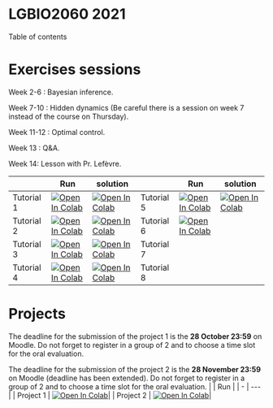# LGBIO2060 2021
 
Table of contents

# Exercises sessions

Week 2-6 : Bayesian inference. 

Week 7-10 : Hidden dynamics (Be careful there is a session on week 7 instead of the course on Thursday).

Week 11-12 : Optimal control.

Week 13 : Q&A.

Week 14: Lesson with Pr. Lefèvre.

|   | Run | solution |   | Run | solution |    
| - | --- | -------- | - | --- | -------- |
| Tutorial 1 | [![Open In Colab](https://colab.research.google.com/assets/colab-badge.svg)](https://colab.research.google.com/github/svandergoote/LGBIO2060-2021/blob/main/LGBIO2060_TP1.ipynb) |[![Open In Colab](https://colab.research.google.com/assets/colab-badge.svg)](https://github.com/svandergoote/LGBIO2060-2021/blob/main/LGBIO2060_TP1_sol.ipynb) | Tutorial 5 | [![Open In Colab](https://colab.research.google.com/assets/colab-badge.svg)](https://colab.research.google.com/github/svandergoote/LGBIO2060-2021/blob/main/LGBIO2060_TP5.ipynb) |   [![Open In Colab](https://colab.research.google.com/assets/colab-badge.svg)](https://colab.research.google.com/github/svandergoote/LGBIO2060-2021/blob/main/LGBIO2060_TP5_sol.ipynb)       |
| Tutorial 2 | [![Open In Colab](https://colab.research.google.com/assets/colab-badge.svg)](https://colab.research.google.com/github/svandergoote/LGBIO2060-2021/blob/main/LGBIO2060_TP2.ipynb) | [![Open In Colab](https://colab.research.google.com/assets/colab-badge.svg)](https://colab.research.google.com/github/svandergoote/LGBIO2060-2021/blob/main/LGBIO2060_TP2_sol.ipynb) | Tutorial 6 | [![Open In Colab](https://colab.research.google.com/assets/colab-badge.svg)](https://colab.research.google.com/github/svandergoote/LGBIO2060-2021/blob/main/LGBIO2060_TP6.ipynb)  ||          | 
| Tutorial 3 | [![Open In Colab](https://colab.research.google.com/assets/colab-badge.svg)](https://colab.research.google.com/github/svandergoote/LGBIO2060-2021/blob/main/LGBIO2060_TP3.ipynb) | [![Open In Colab](https://colab.research.google.com/assets/colab-badge.svg)](https://colab.research.google.com/github/svandergoote/LGBIO2060-2021/blob/main/LGBIO2060_TP3_sol.ipynb) | Tutorial 7 |  ||          |  
| Tutorial 4 | [![Open In Colab](https://colab.research.google.com/assets/colab-badge.svg)](https://colab.research.google.com/github/svandergoote/LGBIO2060-2021/blob/main/LGBIO2060_TP4.ipynb) | [![Open In Colab](https://colab.research.google.com/assets/colab-badge.svg)](https://colab.research.google.com/github/svandergoote/LGBIO2060-2021/blob/main/LGBIO2060_TP4_sol.ipynb)| Tutorial 8 |  ||          |  


# Projects 
The deadline for the submission of the project 1 is the **28 October 23:59** on Moodle. Do not forget to register in a group of 2 and to choose a time slot for the oral evaluation.

The deadline for the submission of the project 2 is the **28 November 23:59** on Moodle (deadline has been extended). Do not forget to register in a group of 2 and to choose a time slot for the oral evaluation.
|   | Run |
| - | --- |
| Project 1 | [![Open In Colab](https://colab.research.google.com/assets/colab-badge.svg)](https://colab.research.google.com/github/svandergoote/LGBIO2060-2021/blob/main/LGBIO2060_Projet_1.ipynb)|
| Project 2 | [![Open In Colab](https://colab.research.google.com/assets/colab-badge.svg)](https://colab.research.google.com/github/svandergoote/LGBIO2060-2021/blob/main/LGBIO2060_Projet2.ipynb)|
